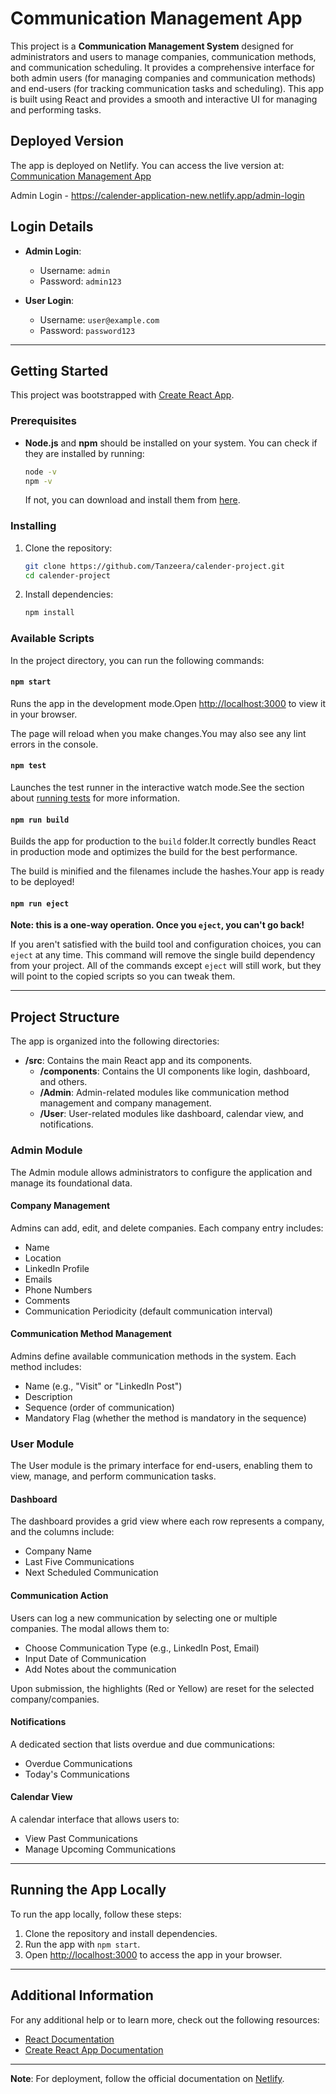 
# Communication Management App

This project is a **Communication Management System** designed for administrators and users to manage companies, communication methods, and communication scheduling. It provides a comprehensive interface for both admin users (for managing companies and communication methods) and end-users (for tracking communication tasks and scheduling). This app is built using React and provides a smooth and interactive UI for managing and performing tasks.

## Deployed Version

The app is deployed on Netlify. You can access the live version at: [Communication Management App](https://calender-application-new.netlify.app)

Admin Login - https://calender-application-new.netlify.app/admin-login

## Login Details

- **Admin Login**: 
  - Username: `admin`
  - Password: `admin123`

- **User Login**: 
  - Username: `user@example.com`
  - Password: `password123`

---

## Getting Started

This project was bootstrapped with [Create React App](https://github.com/facebook/create-react-app). 

### Prerequisites

- **Node.js** and **npm** should be installed on your system. You can check if they are installed by running:
  ```bash
  node -v
  npm -v
  ```
  If not, you can download and install them from [here](https://nodejs.org/).

### Installing

1. Clone the repository:
   ```bash
   git clone https://github.com/Tanzeera/calender-project.git
   cd calender-project
   ```

2. Install dependencies:
   ```bash
   npm install
   ```

### Available Scripts

In the project directory, you can run the following commands:

#### `npm start`

Runs the app in the development mode.Open [http://localhost:3000](http://localhost:3000) to view it in your browser.

The page will reload when you make changes.You may also see any lint errors in the console.

#### `npm test`

Launches the test runner in the interactive watch mode.See the section about [running tests](https://facebook.github.io/create-react-app/docs/running-tests) for more information.

#### `npm run build`

Builds the app for production to the `build` folder.It correctly bundles React in production mode and optimizes the build for the best performance.

The build is minified and the filenames include the hashes.Your app is ready to be deployed!

#### `npm run eject`

**Note: this is a one-way operation. Once you `eject`, you can't go back!**

If you aren't satisfied with the build tool and configuration choices, you can `eject` at any time. This command will remove the single build dependency from your project. All of the commands except `eject` will still work, but they will point to the copied scripts so you can tweak them.

---

## Project Structure

The app is organized into the following directories:

- **/src**: Contains the main React app and its components.
  - **/components**: Contains the UI components like login, dashboard, and others.
  - **/Admin**: Admin-related modules like communication method management and company management.
  - **/User**: User-related modules like dashboard, calendar view, and notifications.

### Admin Module

The Admin module allows administrators to configure the application and manage its foundational data.

#### Company Management

Admins can add, edit, and delete companies. Each company entry includes:
- Name
- Location
- LinkedIn Profile
- Emails
- Phone Numbers
- Comments
- Communication Periodicity (default communication interval)

#### Communication Method Management

Admins define available communication methods in the system. Each method includes:
- Name (e.g., "Visit" or "LinkedIn Post")
- Description
- Sequence (order of communication)
- Mandatory Flag (whether the method is mandatory in the sequence)

### User Module

The User module is the primary interface for end-users, enabling them to view, manage, and perform communication tasks.

#### Dashboard

The dashboard provides a grid view where each row represents a company, and the columns include:
- Company Name
- Last Five Communications
- Next Scheduled Communication

#### Communication Action

Users can log a new communication by selecting one or multiple companies. The modal allows them to:
- Choose Communication Type (e.g., LinkedIn Post, Email)
- Input Date of Communication
- Add Notes about the communication

Upon submission, the highlights (Red or Yellow) are reset for the selected company/companies.

#### Notifications

A dedicated section that lists overdue and due communications:
- Overdue Communications
- Today's Communications

#### Calendar View

A calendar interface that allows users to:
- View Past Communications
- Manage Upcoming Communications

---

## Running the App Locally

To run the app locally, follow these steps:

1. Clone the repository and install dependencies.
2. Run the app with `npm start`.
3. Open [http://localhost:3000](http://localhost:3000) to access the app in your browser.

---

## Additional Information

For any additional help or to learn more, check out the following resources:

- [React Documentation](https://reactjs.org/docs/getting-started.html)
- [Create React App Documentation](https://facebook.github.io/create-react-app/docs/getting-started)
  
---

**Note**: For deployment, follow the official documentation on [Netlify](https://www.netlify.com/docs/).
